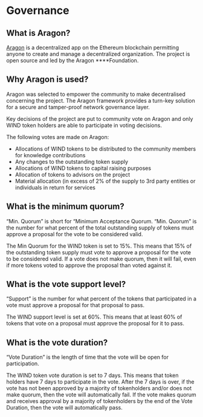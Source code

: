 # Governance

## What is Aragon? 

[Aragon](https://aragon.org) is a decentralized app on the Ethereum blockchain permitting anyone to create and manage a decentralized organization. The project is open source and led by the Aragon ****Foundation. 

## Why Aragon is used?

Aragon was selected to empower the community to make decentralised concerning the project. The Aragon framework provides a turn-key solution for a secure and tamper-proof network governance layer.   
  
Key decisions of the project are put to community vote on Aragon and only WIND token holders are able to participate in voting decisions. 

The following votes are made on Aragon: 

* Allocations of WIND tokens to be distributed to the community members for knowledge contributions
* Any changes to the outstanding token supply 
* Allocations of WIND tokens to capital raising purposes 
* Allocation of tokens to advisors on the project
* Material allocation \(in excess of 2% of the supply to 3rd party entities or individuals in return for services

## What is the minimum quorum? 

“Min. Quorum” is short for “Minimum Acceptance Quorum. “Min. Quorum” is the number for what percent of the total outstanding supply of tokens must approve a proposal for the vote to be considered valid. 

The Min Quorum for the WIND token is set to 15%. This means that 15% of the outstanding token supply must vote to approve a proposal for the vote to be considered valid. If a vote does not make quorum, then it will fail, even if more tokens voted to approve the proposal than voted against it.

## What is the vote support level? 

“Support” is the number for what percent of the tokens that participated in a vote must approve a proposal for that proposal to pass. 

The WIND support level is set at 60%. This means that at least 60% of tokens that vote on a proposal must approve the proposal for it to pass.

## What is the vote duration?

“Vote Duration” is the length of time that the vote will be open for participation. 

The WIND token vote duration is set to 7 days. This means that token holders have 7 days to participate in the vote. After the 7 days is over, if the vote has not been approved by a majority of tokenholders and/or does not make quorum, then the vote will automatically fail. If the vote makes quorum and receives approval by a majority of tokenholders by the end of the Vote Duration, then the vote will automatically pass. 



